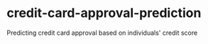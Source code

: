 # credit-card-approval-prediction
Predicting credit card approval based on individuals' credit score
